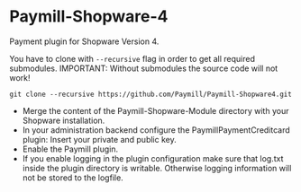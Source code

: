 Paymill-Shopware-4
==================

Payment plugin for Shopware Version 4.


You have to clone with `--recursive` flag in order to get all required submodules. IMPORTANT: Without submodules the source code will not work!

    git clone --recursive https://github.com/Paymill/Paymill-Shopware4.git
    
- Merge the content of the Paymill-Shopware-Module directory with your Shopware installation. 
- In your administration backend configure the PaymillPaymentCreditcard plugin: Insert your private and public key.
- Enable the Paymill plugin.
- If you enable logging in the plugin configuration make sure that log.txt inside the plugin directory is writable. Otherwise logging information will not be stored to the logfile.
